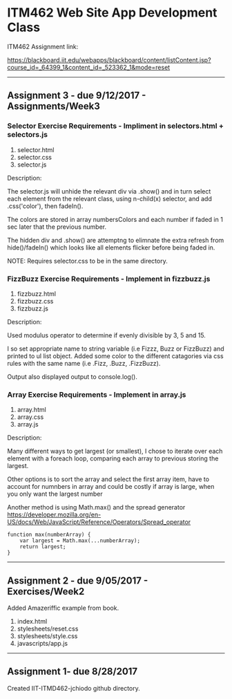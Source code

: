 # ITM462 Web Site App Development Class

ITM462 Assignment link:

https://blackboard.iit.edu/webapps/blackboard/content/listContent.jsp?course_id=_64399_1&content_id=_523362_1&mode=reset

-------------------------------------------------------------------
## Assignment 3 - due 9/12/2017 - Assignments/Week3

### Selector Exercise Requirements - Impliment in selectors.html + selectors.js 

1. selector.html
2. selector.css 
3. selector.js

Description:

The selector.js will unhide the relevant div via .show() and in turn select each element
from the relevant class, using n-child(x) selector, and add .css('color'), then fadeIn().

The colors are stored in array numbersColors and each number if faded in 1 sec 
later that the previous number.

The hidden div and .show() are attemptng to elimnate the extra refresh from 
hide()/fadeIn() which looks like all elements flicker before being faded in.

NOTE: Requires selector.css to be in the same directory.

### FizzBuzz Exercise Requirements - Implement in fizzbuzz.js

1. fizzbuzz.html
2. fizzbuzz.css
3. fizzbuzz.js

Description:

Used modulus operator to determine if evenly divisible by 3, 5 and 15.

I so set appropriate name to string variable (i.e Fizzz, Buzz or FizzBuzz)
and printed to ul list object. Added some color to the different catagories
via css rules with the same name (i.e .Fizz, .Buzz, .FizzBuzz).

Output also displayed output to console.log().

### Array Exercise Requirements - Implement in array.js

1. array.html
2. array.css
3. array.js

Description:

Many different ways to get largest (or smallest), I chose to iterate over
each element with a foreach loop, comparing each array to previous storing 
the largest.

Other options is to sort the array and select the first array item, have to
account for numnbers in array and could be costly if array is large, when you
only want the largest number

Another method is using Math.max() and the spread generator
https://developer.mozilla.org/en-US/docs/Web/JavaScript/Reference/Operators/Spread_operator

	function max(numberArray) {
		var largest = Math.max(...numberArray);
		return largest;
	}
 
-------------------------------------------------------------------

## Assignment 2 - due 9/05/2017 - Exercises/Week2

Added Amazeriffic example from book.

1. index.html
2. stylesheets/reset.css
3. stylesheets/style.css
4. javascripts/app.js

-------------------------------------------------------------------

## Assignment 1- due 8/28/2017 

Created IIT-ITMD462-jchiodo github directory.
